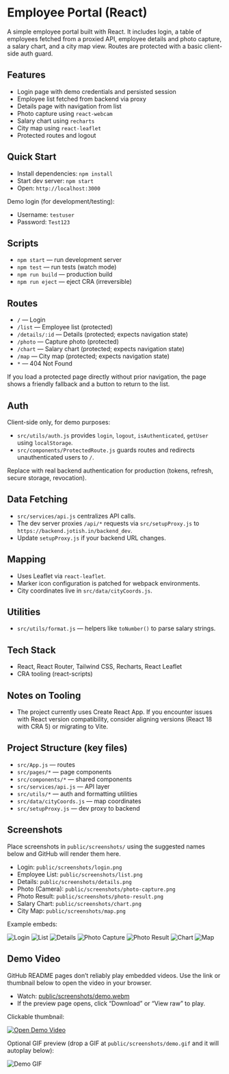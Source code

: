 # Employee Portal (React)

A simple employee portal built with React. It includes login, a table of employees fetched from a proxied API, employee details and photo capture, a salary chart, and a city map view. Routes are protected with a basic client-side auth guard.

## Features

- Login page with demo credentials and persisted session
- Employee list fetched from backend via proxy
- Details page with navigation from list
- Photo capture using `react-webcam`
- Salary chart using `recharts`
- City map using `react-leaflet`
- Protected routes and logout

## Quick Start

- Install dependencies: `npm install`
- Start dev server: `npm start`
- Open: `http://localhost:3000`

Demo login (for development/testing):
- Username: `testuser`
- Password: `Test123`

## Scripts

- `npm start` — run development server
- `npm test` — run tests (watch mode)
- `npm run build` — production build
- `npm run eject` — eject CRA (irreversible)

## Routes

- `/` — Login
- `/list` — Employee list (protected)
- `/details/:id` — Details (protected; expects navigation state)
- `/photo` — Capture photo (protected)
- `/chart` — Salary chart (protected; expects navigation state)
- `/map` — City map (protected; expects navigation state)
- `*` — 404 Not Found

If you load a protected page directly without prior navigation, the page shows a friendly fallback and a button to return to the list.

## Auth

Client-side only, for demo purposes:
- `src/utils/auth.js` provides `login`, `logout`, `isAuthenticated`, `getUser` using `localStorage`.
- `src/components/ProtectedRoute.js` guards routes and redirects unauthenticated users to `/`.

Replace with real backend authentication for production (tokens, refresh, secure storage, revocation).

## Data Fetching

- `src/services/api.js` centralizes API calls.
- The dev server proxies `/api/*` requests via `src/setupProxy.js` to `https://backend.jotish.in/backend_dev`.
- Update `setupProxy.js` if your backend URL changes.

## Mapping

- Uses Leaflet via `react-leaflet`.
- Marker icon configuration is patched for webpack environments.
- City coordinates live in `src/data/cityCoords.js`.

## Utilities

- `src/utils/format.js` — helpers like `toNumber()` to parse salary strings.

## Tech Stack

- React, React Router, Tailwind CSS, Recharts, React Leaflet
- CRA tooling (react-scripts)

## Notes on Tooling

- The project currently uses Create React App. If you encounter issues with React version compatibility, consider aligning versions (React 18 with CRA 5) or migrating to Vite.

## Project Structure (key files)

- `src/App.js` — routes
- `src/pages/*` — page components
- `src/components/*` — shared components
- `src/services/api.js` — API layer
- `src/utils/*` — auth and formatting utilities
- `src/data/cityCoords.js` — map coordinates
- `src/setupProxy.js` — dev proxy to backend

## Screenshots

Place screenshots in `public/screenshots/` using the suggested names below and GitHub will render them here.

- Login: `public/screenshots/login.png`
- Employee List: `public/screenshots/list.png`
- Details: `public/screenshots/details.png`
- Photo (Camera): `public/screenshots/photo-capture.png`
- Photo Result: `public/screenshots/photo-result.png`
- Salary Chart: `public/screenshots/chart.png`
- City Map: `public/screenshots/map.png`

Example embeds:

![Login](public/screenshots/login.png)
![List](public/screenshots/list.png)
![Details](public/screenshots/details.png)
![Photo Capture](public/screenshots/photo-capture.png)
![Photo Result](public/screenshots/photo-result.png)
![Chart](public/screenshots/chart.png)
![Map](public/screenshots/map.png)

## Demo Video

GitHub README pages don’t reliably play embedded videos. Use the link or thumbnail below to open the video in your browser.

- Watch: [public/screenshots/demo.webm](public/screenshots/demo.webm)
- If the preview page opens, click “Download” or “View raw” to play.

Clickable thumbnail:

[![Open Demo Video](public/screenshots/list.png)](public/screenshots/demo.webm)

Optional GIF preview (drop a GIF at `public/screenshots/demo.gif` and it will autoplay below):

![Demo GIF](public/screenshots/demo.gif)
